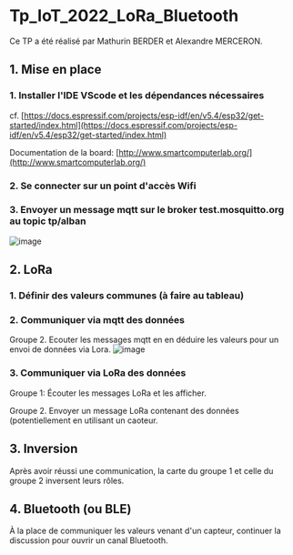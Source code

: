 # Tp_IoT_2022_LoRa_Bluetooth

Ce TP a été réalisé par Mathurin BERDER et Alexandre MERCERON.

## 1. Mise en place

### 1. Installer l'IDE VScode et les dépendances nécessaires

cf. [https://docs.espressif.com/projects/esp-idf/en/v5.4/esp32/get-started/index.html](https://docs.espressif.com/projects/esp-idf/en/v5.4/esp32/get-started/index.html)

Documentation de la board: [http://www.smartcomputerlab.org/](http://www.smartcomputerlab.org/)

### 2. Se connecter sur un point d'accès Wifi
### 3. Envoyer un message mqtt sur le broker test.mosquitto.org au topic tp/alban
![image](https://github.com/user-attachments/assets/9150e34f-6da9-40a6-8395-5e106af972e6)


## 2. LoRa

### 1. Définir des valeurs communes (à faire au tableau)

### 2. Communiquer via mqtt des données

Groupe 2. Ecouter les messages mqtt en en déduire les valeurs pour un envoi de données via Lora.
![image](https://github.com/user-attachments/assets/c944ab2b-4c98-4a07-8836-1bbfb33f5685)


### 3. Communiquer via LoRa des données

Groupe 1: Écouter les messages LoRa et les afficher.

Groupe 2. Envoyer un message LoRa contenant des données (potentiellement en utilisant un caoteur.

## 3. Inversion

Après avoir réussi une communication, la carte du groupe 1 et celle du groupe 2 inversent leurs rôles.

## 4. Bluetooth (ou BLE)

À la place de communiquer les valeurs venant d'un capteur, continuer la discussion pour ouvrir un canal Bluetooth.



